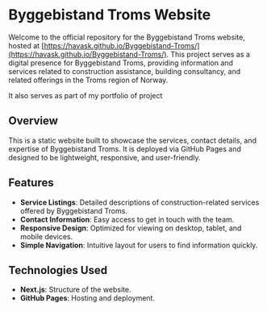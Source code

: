 # Byggebistand Troms Website

Welcome to the official repository for the Byggebistand Troms website, hosted at [https://havask.github.io/Byggebistand-Troms/](https://havask.github.io/Byggebistand-Troms/). This project serves as a digital presence for Byggebistand Troms, providing information and services related to construction assistance, building consultancy, and related offerings in the Troms region of Norway.

It also serves as part of my portfolio of project 

## Overview

This is a static website built to showcase the services, contact details, and expertise of Byggebistand Troms. It is deployed via GitHub Pages and designed to be lightweight, responsive, and user-friendly.

## Features

- **Service Listings**: Detailed descriptions of construction-related services offered by Byggebistand Troms.
- **Contact Information**: Easy access to get in touch with the team.
- **Responsive Design**: Optimized for viewing on desktop, tablet, and mobile devices.
- **Simple Navigation**: Intuitive layout for users to find information quickly.

## Technologies Used

- **Next.js**: Structure of the website.
- **GitHub Pages**: Hosting and deployment.
